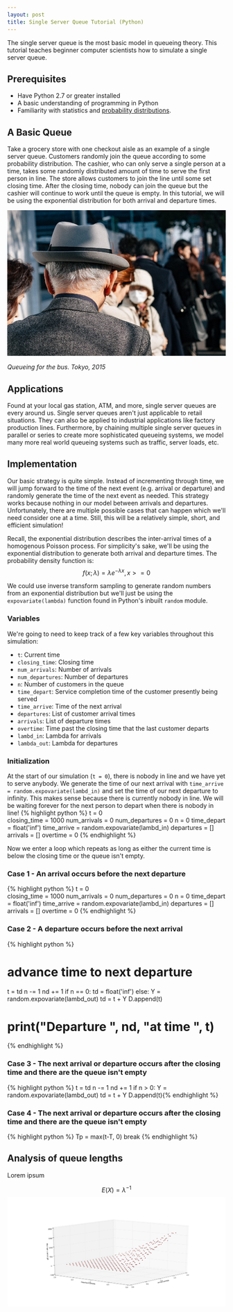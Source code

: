 ```yaml
---
layout: post
title: Single Server Queue Tutorial (Python)
---
```


The single server queue is the most basic model in queueing theory. This tutorial teaches beginner computer scientists how to simulate a single server queue.

## Prerequisites
* Have Python 2.7 or greater installed
* A basic understanding of programming in Python
* Familiarity with statistics and [probability distributions](https://en.wikipedia.org/wiki/Probability_distribution).

## A Basic Queue
Take a grocery store with one checkout aisle as an example of a single server queue. Customers randomly join the queue according to some probability distribution. The cashier, who can only serve a single person at a time, takes some randomly distributed amount of time to serve the first person in line. The store allows customers to join the line until some set closing time. After the closing time, nobody can join the queue but the cashier will continue to work until the queue is empty. In this tutorial, we will be using the exponential distribution for both arrival and departure times.

[![placeholder](/images/2016-02-18-single-server-queue/queue.jpg "Scatter Plot")](/images/2016-02-18-single-server-queue/queue.jpg)

*Queueing for the bus. Tokyo, 2015*

## Applications
Found at your local gas station, ATM, and more, single server queues are every around us. Single server queues aren't just applicable to retail situations. They can also be applied to industrial applications like factory production lines. Furthermore, by chaining multiple single server queues in parallel or series to create more sophisticated queueing systems, we model many more real world queueing systems such as traffic, server loads, etc. 

## Implementation
Our basic strategy is quite simple. Instead of incrementing through time, we will jump forward to the time of the next event (e.g. arrival or departure) and randomly generate the time of the next event as needed. This strategy works because nothing in our model between arrivals and departures. Unfortunately, there are multiple possible cases that can happen which we'll need consider one at a time. Still, this will be a relatively simple, short, and efficient simulation! 

Recall, the exponential distribution describes the inter-arrival times of a homogenous Poisson process. For simplicity's sake, we'll be using the exponential distribution to generate both arrival and departure times. The probability density function is:
$$f(x;\lambda) = \lambda e^{-\lambda x}, x >= 0$$

We could use inverse transform sampling to generate random numbers from an exponential distribution but we'll just be using the `expovariate(lambda)` function found in Python's inbuilt `random` module.
 
### Variables
We're going to need to keep track of a few key variables throughout this simulation:

* `t`: Current time
* `closing_time`: Closing time
* `num_arrivals`: Number of arrivals
* `num_departures`: Number of departures
* `n`: Number of customers in the queue
* `time_depart`: Service completion time of the customer presently being served
* `time_arrive`: Time of the next arrival
* `departures`: List of customer arrival times
* `arrivals`: List of departure times
* `overtime`: Time past the closing time that the last customer departs
* `lambd_in`: Lambda for arrivals
* `lambda_out`: Lambda for departures

### Initialization
At the start of our simulation (`t = 0`), there is nobody in line and we have yet to serve anybody. We generate the time of our next arrival with `time_arrive = random.expovariate(lambd_in)` and set the time of our next departure to infinity. This makes sense because there is currently nobody in line. We will be waiting forever for the next person to depart when there is nobody in line! 
{% highlight python %}
t = 0             
closing_time = 1000
num_arrivals = 0
num_departures = 0
n = 0
time_depart = float('inf')
time_arrive = random.expovariate(lambd_in)
departures = []
arrivals = []
overtime = 0
{% endhighlight %}

Now we enter a loop which repeats as long as either the current time is below the closing time or the queue isn't empty.

### Case 1 - An arrival occurs before the next departure

{% highlight python %}
t = 0             
closing_time = 1000
num_arrivals = 0
num_departures = 0
n = 0
time_depart = float('inf')
time_arrive = random.expovariate(lambd_in)
departures = []
arrivals = []
overtime = 0
{% endhighlight %}
### Case 2 - A departure occurs before the next arrival

{% highlight python %}
# advance time to next departure
t = td
n -= 1
nd += 1
if n == 0:
	td = float('inf')
else:
	Y = random.expovariate(lambd_out)
	td = t + Y
D.append(t)
# print("Departure ", nd, "at time ", t)
{% endhighlight %}

### Case 3 - The next arrival or departure occurs after the closing time and there are the queue isn't empty

{% highlight python %}
t = td
n -= 1
nd += 1
if n > 0:
	Y = random.expovariate(lambd_out)
	td = t + Y
D.append(t){% endhighlight %}

### Case 4 - The next arrival or departure occurs after the closing time and there are the queue isn't empty

{% highlight python %}
Tp = max(t-T, 0)
break
{% endhighlight %}

## Analysis of queue lengths
Lorem ipsum

$$E(X) = \lambda^{-1}$$
[![placeholder](/images/2016-02-18-single-server-queue/ssqueue_scatter.png "Scatter Plot")](/images/2016-02-18-single-server-queue/ssqueue_scatter.png)
